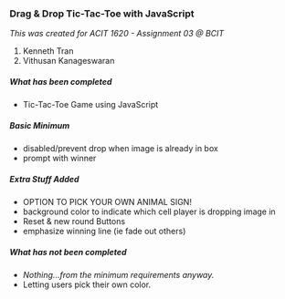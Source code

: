 ### Drag & Drop Tic-Tac-Toe with JavaScript

*This was created for ACIT 1620 - Assignment 03 @ BCIT*

1.  Kenneth Tran
2.  Vithusan Kanageswaran

##### What has been completed
* Tic-Tac-Toe Game using JavaScript

##### Basic Minimum
* disabled/prevent drop when image is already in box
* prompt with winner

##### Extra Stuff Added
* OPTION TO PICK YOUR OWN ANIMAL SIGN!
* background color to indicate which cell player is dropping image in
* Reset & new round Buttons
* emphasize winning line (ie fade out others)

##### What has not been completed
* *Nothing...from the minimum requirements anyway.*
* Letting users pick their own color.
